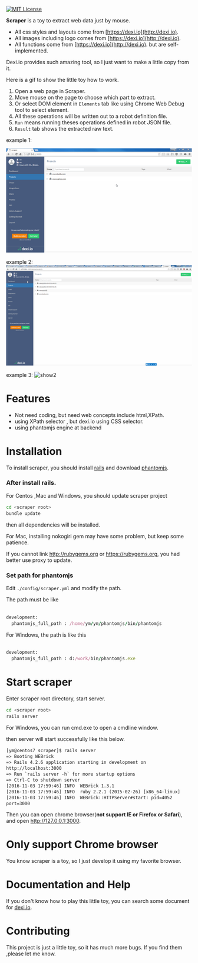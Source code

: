 [![MIT License](https://img.shields.io/badge/license-MIT-blue.svg)](https://github.com/zyedidia/micro/blob/master/LICENSE)

**Scraper** is a toy to extract web data just by mouse.

* All css styles and layouts come from [https://dexi.io](http://dexi.io).
* All images including logo comes from  [https://dexi.io](http://dexi.io).
* All functions come from  [https://dexi.io](http://dexi.io). but are self-implemented.

Dexi.io provides such amazing tool, so I just want to make a little copy from it.

Here is a gif to show the little toy how to work.
1. Open a web page in Scraper.
2. Move mouse on the page to choose which part to extract.
3. Or select DOM element in `Elements` tab like using Chrome Web Debug tool to select element.
4. All these operations will be written out to a robot definition file.
5. `Run` means running theses operations defined in robot JSON file.
6. `Result` tab shows the extracted raw text.

example 1:

![Screenshot](./app/assets/images/scraper_baidu.gif)

example 2:
![show1](./app/assets/images/scraper_show1.gif)

example 3:
![show2](./app/assets/images/scraper_yahoo.gif)


# Features

* Not need coding, but need web concepts include html,XPath.
* using XPath selector , but dexi.io using CSS selector.
* using phantomjs engine at backend

# Installation

To install scraper, you should install [rails](http://installrails.com/) and download [phantomjs](http://phantomjs.org/).

### After install rails.

For Centos ,Mac and Windows, you should update scraper project

```sh
cd <scraper root>
bundle update
```

then all dependencies will be installed.

For Mac, installing nokogiri gem may have some problem, but keep some patience.

If you cannot link http://rubygems.org or https://rubygems.org, you had better use proxy to update.


### Set path for phantomjs

Edit `./config/scraper.yml` and modify the path. 

The path must be like

```ruby

development:
  phantomjs_full_path : /home/ym/ym/phantomjs/bin/phantomjs
```

For Windows, the path is like this
```ruby

development:
  phantomjs_full_path : d:/work/bin/phantomjs.exe
```


# Start scraper

Enter scraper root directory, start server.

```sh
cd <scraper root>
rails server 
```
For Windows, you can run cmd.exe to open a cmdline window.

then server will start successfully like this below.

```
[ym@centos7 scraper]$ rails server
=> Booting WEBrick
=> Rails 4.2.6 application starting in development on http://localhost:3000
=> Run `rails server -h` for more startup options
=> Ctrl-C to shutdown server
[2016-11-03 17:59:46] INFO  WEBrick 1.3.1
[2016-11-03 17:59:46] INFO  ruby 2.2.1 (2015-02-26) [x86_64-linux]
[2016-11-03 17:59:46] INFO  WEBrick::HTTPServer#start: pid=4052 port=3000
```

Then you can open chrome browser(**not support IE or Firefox or Safari**), and open http://127.0.0.1:3000. 


# Only support Chrome browser

You know scraper is a toy, so I just develop it using my favorite browser.

# Documentation and Help

If you don't know how to play this little toy, you can search some document for [dexi.io](http://dexi.io).

# Contributing

This project is just a little toy, so it has much more bugs. If you find them ,please let me know.
